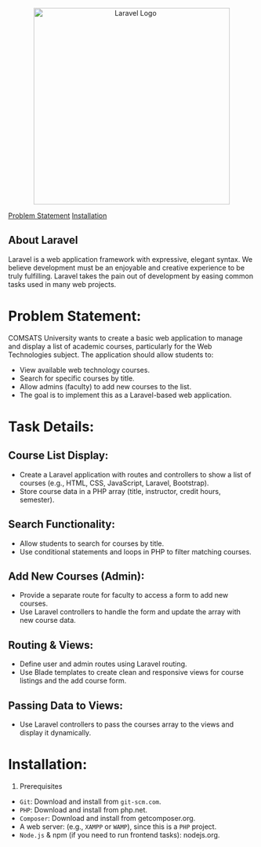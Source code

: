 <p align="center"><a href="https://laravel.com" target="_blank"><img src="https://raw.githubusercontent.com/laravel/art/master/logo-lockup/5%20SVG/2%20CMYK/1%20Full%20Color/laravel-logolockup-cmyk-red.svg" width="400" alt="Laravel Logo"></a></p>

<a href="#problem-statement">Problem Statement</a>
<a href="#installation">Installation</a>

## About Laravel

Laravel is a web application framework with expressive, elegant syntax. We believe development must be an enjoyable and creative experience to be truly fulfilling. Laravel takes the pain out of development by easing common tasks used in many web projects.

# Problem Statement:

COMSATS University wants to create a basic web application to manage and display a list of academic courses, particularly for the Web Technologies subject. The application should allow students to:

-   View available web technology courses.
-   Search for specific courses by title.
-   Allow admins (faculty) to add new courses to the list.
-   The goal is to implement this as a Laravel-based web application.

# Task Details:

## Course List Display:

-   Create a Laravel application with routes and controllers to show a list of courses (e.g., HTML, CSS, JavaScript, Laravel, Bootstrap).
-   Store course data in a PHP array (title, instructor, credit hours, semester).

## Search Functionality:

-   Allow students to search for courses by title.
-   Use conditional statements and loops in PHP to filter matching courses.

## Add New Courses (Admin):

-   Provide a separate route for faculty to access a form to add new courses.
-   Use Laravel controllers to handle the form and update the array with new course data.

## Routing & Views:

-   Define user and admin routes using Laravel routing.
-   Use Blade templates to create clean and responsive views for course listings and the add course form.

## Passing Data to Views:

-   Use Laravel controllers to pass the courses array to the views and display it dynamically.

# Installation:

1. Prerequisites

-   `Git`: Download and install from `git-scm.com`.
-   `PHP`: Download and install from php.net.
-   `Composer`: Download and install from getcomposer.org.
-   A web server: (e.g., `XAMPP` or `WAMP`), since this is a `PHP` project.
-   `Node.js` & npm (if you need to run frontend tasks): nodejs.org.
